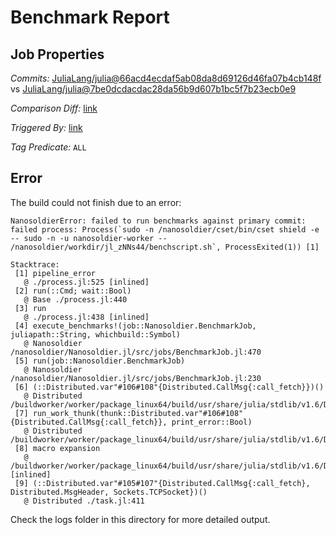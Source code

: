 # Benchmark Report

## Job Properties

*Commits:* [JuliaLang/julia@66acd4ecdaf5ab08da8d69126d46fa07b4cb148f](https://github.com/JuliaLang/julia/commit/66acd4ecdaf5ab08da8d69126d46fa07b4cb148f) vs [JuliaLang/julia@7be0dcdacdac28da56b9d607b1bc5f7b23ecb0e9](https://github.com/JuliaLang/julia/commit/7be0dcdacdac28da56b9d607b1bc5f7b23ecb0e9)

*Comparison Diff:* [link](https://github.com/JuliaLang/julia/compare/7be0dcdacdac28da56b9d607b1bc5f7b23ecb0e9..66acd4ecdaf5ab08da8d69126d46fa07b4cb148f)

*Triggered By:* [link](https://github.com/JuliaLang/julia/pull/43735#issuecomment-1068124567)

*Tag Predicate:* `ALL`

## Error

The build could not finish due to an error:

```
NanosoldierError: failed to run benchmarks against primary commit: failed process: Process(`sudo -n /nanosoldier/cset/bin/cset shield -e -- sudo -n -u nanosoldier-worker -- /nanosoldier/workdir/jl_zNNs44/benchscript.sh`, ProcessExited(1)) [1]

Stacktrace:
 [1] pipeline_error
   @ ./process.jl:525 [inlined]
 [2] run(::Cmd; wait::Bool)
   @ Base ./process.jl:440
 [3] run
   @ ./process.jl:438 [inlined]
 [4] execute_benchmarks!(job::Nanosoldier.BenchmarkJob, juliapath::String, whichbuild::Symbol)
   @ Nanosoldier /nanosoldier/Nanosoldier.jl/src/jobs/BenchmarkJob.jl:470
 [5] run(job::Nanosoldier.BenchmarkJob)
   @ Nanosoldier /nanosoldier/Nanosoldier.jl/src/jobs/BenchmarkJob.jl:230
 [6] (::Distributed.var"#106#108"{Distributed.CallMsg{:call_fetch}})()
   @ Distributed /buildworker/worker/package_linux64/build/usr/share/julia/stdlib/v1.6/Distributed/src/process_messages.jl:278
 [7] run_work_thunk(thunk::Distributed.var"#106#108"{Distributed.CallMsg{:call_fetch}}, print_error::Bool)
   @ Distributed /buildworker/worker/package_linux64/build/usr/share/julia/stdlib/v1.6/Distributed/src/process_messages.jl:63
 [8] macro expansion
   @ /buildworker/worker/package_linux64/build/usr/share/julia/stdlib/v1.6/Distributed/src/process_messages.jl:278 [inlined]
 [9] (::Distributed.var"#105#107"{Distributed.CallMsg{:call_fetch}, Distributed.MsgHeader, Sockets.TCPSocket})()
   @ Distributed ./task.jl:411
```

Check the logs folder in this directory for more detailed output.

